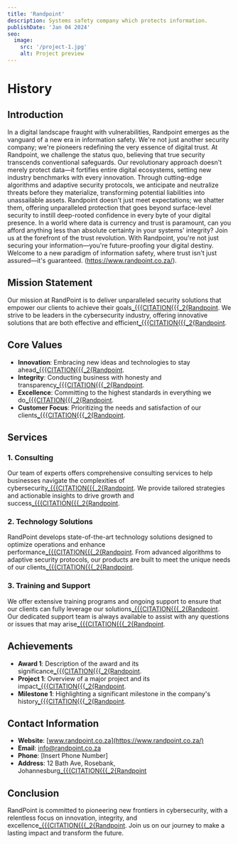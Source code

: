 ```yaml
---
title: 'Randpoint'
description: Systems safety company which protects information.
publishDate: 'Jan 04 2024'
seo:
  image:
    src: '/project-1.jpg'
    alt: Project preview
---
```



# History


## Introduction
In a digital landscape fraught with vulnerabilities, Randpoint emerges as the vanguard of a new era in information safety. We're not just another security company; we're pioneers redefining the very essence of digital trust. At Randpoint, we challenge the status quo, believing that true security transcends conventional safeguards. Our revolutionary approach doesn't merely protect data—it fortifies entire digital ecosystems, setting new industry benchmarks with every innovation. Through cutting-edge algorithms and adaptive security protocols, we anticipate and neutralize threats before they materialize, transforming potential liabilities into unassailable assets. Randpoint doesn't just meet expectations; we shatter them, offering unparalleled protection that goes beyond surface-level security to instill deep-rooted confidence in every byte of your digital presence. In a world where data is currency and trust is paramount, can you afford anything less than absolute certainty in your systems' integrity? Join us at the forefront of the trust revolution. With Randpoint, you're not just securing your information—you're future-proofing your digital destiny. Welcome to a new paradigm of information safety, where trust isn't just assured—it's guaranteed. (https://www.randpoint.co.za/).

## Mission Statement
Our mission at RandPoint is to deliver unparalleled security solutions that empower our clients to achieve their goals[_{{{CITATION{{{_2{Randpoint](https://www.randpoint.co.za/). We strive to be leaders in the cybersecurity industry, offering innovative solutions that are both effective and efficient[_{{{CITATION{{{_2{Randpoint](https://www.randpoint.co.za/).

## Core Values
- **Innovation**: Embracing new ideas and technologies to stay ahead[_{{{CITATION{{{_2{Randpoint](https://www.randpoint.co.za/).
- **Integrity**: Conducting business with honesty and transparency[_{{{CITATION{{{_2{Randpoint](https://www.randpoint.co.za/).
- **Excellence**: Committing to the highest standards in everything we do[_{{{CITATION{{{_2{Randpoint](https://www.randpoint.co.za/).
- **Customer Focus**: Prioritizing the needs and satisfaction of our clients[_{{{CITATION{{{_2{Randpoint](https://www.randpoint.co.za/).

## Services
### 1. Consulting
Our team of experts offers comprehensive consulting services to help businesses navigate the complexities of cybersecurity[_{{{CITATION{{{_2{Randpoint](https://www.randpoint.co.za/). We provide tailored strategies and actionable insights to drive growth and success[_{{{CITATION{{{_2{Randpoint](https://www.randpoint.co.za/).

### 2. Technology Solutions
RandPoint develops state-of-the-art technology solutions designed to optimize operations and enhance performance[_{{{CITATION{{{_2{Randpoint](https://www.randpoint.co.za/). From advanced algorithms to adaptive security protocols, our products are built to meet the unique needs of our clients[_{{{CITATION{{{_2{Randpoint](https://www.randpoint.co.za/).

### 3. Training and Support
We offer extensive training programs and ongoing support to ensure that our clients can fully leverage our solutions[_{{{CITATION{{{_2{Randpoint](https://www.randpoint.co.za/). Our dedicated support team is always available to assist with any questions or issues that may arise[_{{{CITATION{{{_2{Randpoint](https://www.randpoint.co.za/).

## Achievements
- **Award 1**: Description of the award and its significance[_{{{CITATION{{{_2{Randpoint](https://www.randpoint.co.za/).
- **Project 1**: Overview of a major project and its impact[_{{{CITATION{{{_2{Randpoint](https://www.randpoint.co.za/).
- **Milestone 1**: Highlighting a significant milestone in the company's history[_{{{CITATION{{{_2{Randpoint](https://www.randpoint.co.za/).

## Contact Information
- **Website**: [www.randpoint.co.za](https://www.randpoint.co.za/)
- **Email**: [info@randpoint.co.za](mailto:info@randpoint.co.za)
- **Phone**: [Insert Phone Number]
- **Address**: 12 Bath Ave, Rosebank, Johannesburg[_{{{CITATION{{{_2{Randpoint](https://www.randpoint.co.za/)

## Conclusion
RandPoint is committed to pioneering new frontiers in cybersecurity, with a relentless focus on innovation, integrity, and excellence[_{{{CITATION{{{_2{Randpoint](https://www.randpoint.co.za/). Join us on our journey to make a lasting impact and transform the future.